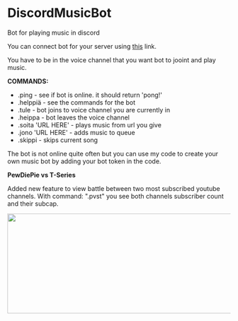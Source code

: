 # DiscordMusicBot
Bot for playing music in discord

You can connect bot for your server using [this](https://discordapp.com/api/oauth2/authorize?client_id=518859312781852692&permissions=0&scope=bot) link.

You have to be in the voice channel that you want bot to jooint and play music.

**COMMANDS:**

- .ping - see if bot is online. it should return 'pong!'
- .helppiä - see the commands for the bot
- .tule - bot joins to voice channel you are currently in
- .heippa - bot leaves the voice channel
- .soita 'URL HERE' - plays music from url you give
- .jono 'URL HERE' - adds music to queue
- .skippi - skips current song

The bot is not online quite often but you can use my code to create your own music bot by adding your bot token in the code.

**PewDiePie vs T-Series**

Added new feature to view battle between two most subscribed youtube channels. With command: ".pvst" you see both channels subscriber count and their subcap.

<img src="https://ag5mxw.sn.files.1drv.com/y4mwa2_FD-3Tii5LOKsFx7er4vmG9LW6lBaJlCtfkbJP3I9-toj8CLSdq7czJxxg39qLYH2wHk5vVaXsJS4T84ZhZ7LCS39ozjgaHpgA7SPa2CEtOYwP4FeYLaa3Av4ghcFmIQaIewXlJVEeQt-rDYKSYbQs-PJk4rfdWMYzXNBlHEpmXF6INv5tbfbxNfG2cRsS00pAY3aERtYz8L4tBKOSA?width=512&height=226&cropmode=none" width="512" height="226" />
